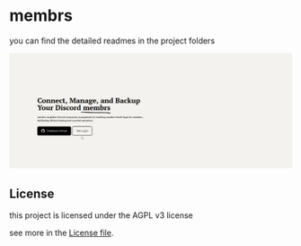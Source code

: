 # membrs


you can find the detailed readmes in the project folders

![](./preview/firefox_rq162fkio5.gif)

## License

this project is licensed under the AGPL v3 license

see more in the [License file](LICENSE-AGPL-3).
